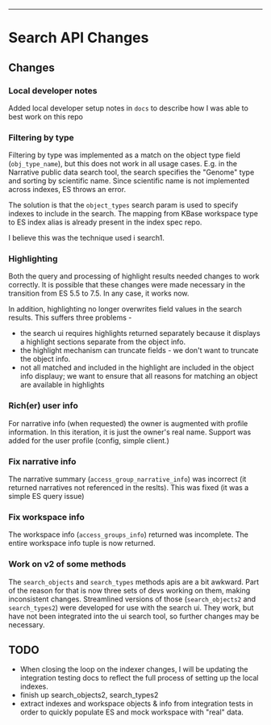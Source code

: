 ----------

# Search API Changes

## Changes

### Local developer notes

Added local developer setup notes in `docs` to describe how I was able to best work on this repo

### Filtering by type

Filtering by type was implemented as a match on the object type field (`obj_type_name`), but this does not work in all usage cases. E.g. in the Narrative public data search tool, the search specifies the "Genome" type and sorting by scientific name. Since scientific name is not implemented across indexes, ES throws an error.

The solution is that the `object_types` search param is used to specify indexes to include in the search. The mapping from KBase workspace type to ES index alias is already present in the index spec repo.

I believe this was the technique used i search1.

### Highlighting

Both the query and processing of highlight results needed changes to work correctly. It is possible that these changes were made necessary in the transition from ES 5.5 to 7.5. In any case, it works now.

In addition, highlighting no longer overwrites field values in the search results. This suffers three problems -

- the search ui requires highlights returned separately because it displays a highlight sections separate from the object info.
- the highlight mechanism can truncate fields - we don't want to truncate the object info.
- not all matched and included in the highlight are included in the object info displauy; we want to ensure that all reasons for matching an object are available in highlights

### Rich(er) user info

For narrative info (when requested) the owner is augmented with profile information. In this iteration, it is just the owner's real name. Support was added for the user profile (config, simple client.)

### Fix narrative info

The narrative summary (`access_group_narrative_info`) was incorrect (it returned narratives not referenced in the reslts). This was fixed (it was a simple ES query issue)

### Fix workspace info

The workspace info (`access_groups_info`) returned was incomplete. The entire workspace info tuple is now returned.

### Work on v2 of some methods

The `search_objects` and `search_types` methods apis are a bit awkward. Part of the reason for that is now three sets of devs working on them, making inconsistent changes. Streamlined versions of those (`search_objects2` and `search_types2`) were developed for use with the search ui. They work, but have not been integrated into the ui search tool, so further changes may be necessary.

## TODO

- When closing the loop on the indexer changes, I will be updating the integration testing docs to reflect the full process of setting up the local indexes.
- finish up search_objects2, search_types2
- extract indexes and workspace objects & info from integration tests in order to quickly populate ES and mock workspace with "real" data.